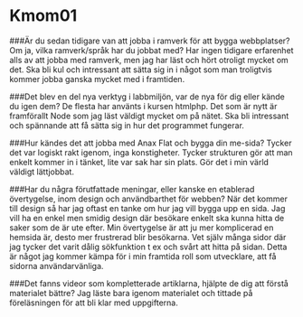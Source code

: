 Kmom01
===============================

###Är du sedan tidigare van att jobba i ramverk för att bygga webbplatser? Om ja, vilka ramverk/språk har du jobbat med?
Har ingen tidigare erfarenhet alls av att jobba med ramverk, men jag har läst
och hört otroligt mycket om det. Ska bli kul och intressant att sätta sig in i
något som man troligtvis kommer jobba ganska mycket med i framtiden.

###Det blev en del nya verktyg i labbmiljön, var de nya för dig eller kände du igen dem?
De flesta har använts i kursen htmlphp. Det som är nytt är framförallt Node som
jag läst väldigt mycket om på nätet. Ska bli intressant och spännande att få sätta
sig in hur det programmet fungerar.

###Hur kändes det att jobba med Anax Flat och bygga din me-sida?
Tycker det var logiskt rakt igenom, inga konstigheter. Tycker strukturen gör att
man enkelt kommer in i tänket, lite var sak har sin plats. Gör det i min värld
väldigt lättjobbat.


###Har du några förutfattade meningar, eller kanske en etablerad övertygelse, inom design och användbarthet för webben?
När det kommer till design så har jag oftast en tanke om hur jag vill bygga upp
en sida. Jag vill ha en enkel men smidig design där besökare enkelt ska kunna
hitta de saker som de är ute efter. Min övertygelse är att ju mer komplicerad
en hemsida är, desto mer frustrerad blir besökarna. Vet själv många sidor där
jag tycker det varit dålig sökfunktion t ex och svårt att hitta på sidan. Detta
är något jag kommer kämpa för i min framtida roll som utvecklare, att få sidorna
användarvänliga.

###Det fanns videor som kompletterade artiklarna, hjälpte de dig att förstå materialet bättre?
Jag läste bara igenom materialet och tittade på föreläsningen för att bli klar
med uppgifterna.
